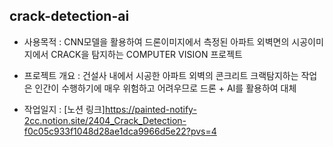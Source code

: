 ## crack-detection-ai

- 사용목적 : CNN모델을 활용하여 드론이미지에서 측정된 아파트 외벽면의 시공이미지에서 CRACK을 탐지하는 COMPUTER VISION 프로젝트

- 프로젝트 개요 : 건설사 내에서 시공한 아파트 외벽의 콘크리트 크랙탐지하는 작업은 인간이 수행하기에 매우 위험하고 어려우므로 드론 + AI를 활용하여 대체

- 작업일지 : [노션 링크]<https://painted-notify-2cc.notion.site/2404_Crack_Detection-f0c05c933f1048d28ae1dca9966d5e22?pvs=4>
